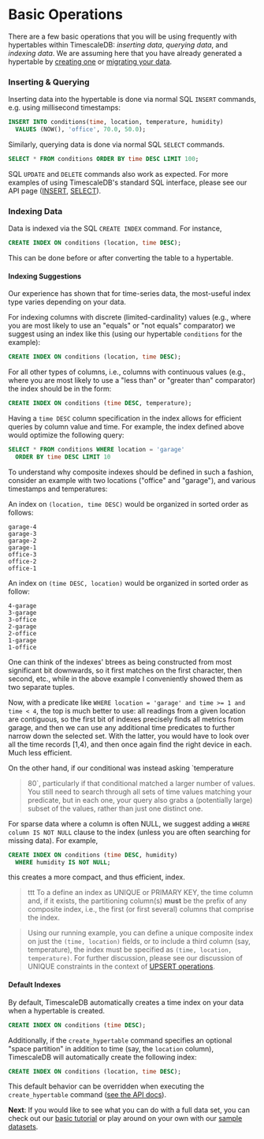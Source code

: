 # Basic Operations

There are a few basic operations that you will be using frequently
with hypertables within TimescaleDB: *inserting data*, *querying
data*, and *indexing data*.  We are assuming here that you have
already generated a hypertable by [creating one][] or [migrating your
data][].

### Inserting & Querying
Inserting data into the hypertable is done via normal SQL `INSERT` commands,
e.g. using millisecond timestamps:
```sql
INSERT INTO conditions(time, location, temperature, humidity)
  VALUES (NOW(), 'office', 70.0, 50.0);
```

Similarly, querying data is done via normal SQL `SELECT` commands.
```sql
SELECT * FROM conditions ORDER BY time DESC LIMIT 100;
```

SQL `UPDATE` and `DELETE` commands also work as expected. For more
examples of using TimescaleDB's standard SQL interface, please see our
API page ([INSERT][], [SELECT][]).

### Indexing Data <a id="indexing"></a>

Data is indexed via the SQL `CREATE INDEX` command. For instance,
```sql
CREATE INDEX ON conditions (location, time DESC);
```
This can be done before or after converting the table to a hypertable.

#### Indexing Suggestions

Our experience has shown that for time-series data, the most-useful index type
varies depending on your data.

For indexing columns with discrete (limited-cardinality) values (e.g., where you
are most likely to use an "equals" or "not equals" comparator) we suggest using
an index like this (using our hypertable `conditions` for the example):
```sql
CREATE INDEX ON conditions (location, time DESC);
```
For all other types of columns, i.e., columns with continuous values (e.g.,
where you are most likely to use a
"less than" or "greater than" comparator) the index should be in the form:
```sql
CREATE INDEX ON conditions (time DESC, temperature);
```
Having a `time DESC` column specification in the index allows for efficient
queries by column value and time. For example, the index defined above would
optimize the following query:
```sql
SELECT * FROM conditions WHERE location = 'garage'
  ORDER BY time DESC LIMIT 10
```

To understand why composite indexes should be defined in such a
fashion, consider an example with two locations ("office" and "garage"), and
various timestamps and temperatures:

An index on `(location, time DESC)` would be organized in sorted order
as follows:

```
garage-4
garage-3
garage-2
garage-1
office-3
office-2
office-1
```

An index on `(time DESC, location)` would be organized in sorted order
as follow:

```
4-garage
3-garage
3-office
2-garage
2-office
1-garage
1-office
```

One can think of the indexes' btrees as being constructed from most
significant bit downwards, so it first matches on the first character,
then second, etc., while in the above example I conveniently showed
them as two separate tuples.

Now, with a predicate like `WHERE location = 'garage' and time >= 1 and
time < 4`, the top is much better to use: all readings from a given
location are contiguous, so the first bit of indexes precisely finds
all metrics from garage, and then we can use any additional time
predicates to further narrow down the selected set.  With the latter,
you would have to look over all the time records [1,4), and then once
again find the right device in each. Much less efficient.

On the other hand, if our conditional was instead asking `temperature
> 80`, particularly if that conditional matched a larger number of
values.  You still need to search through all sets of time values
matching your predicate, but in each one, your query also grabs a
(potentially large) subset of the values, rather than just one
distinct one.

For sparse data where a column is often NULL, we suggest adding
a `WHERE column IS NOT NULL` clause to the index (unless you are often
searching for missing data). For example,

```sql
CREATE INDEX ON conditions (time DESC, humidity)
  WHERE humidity IS NOT NULL;
```
this creates a more compact, and thus efficient, index.

>ttt <a id="unique_indexes"></a> To a define an index as UNIQUE or PRIMARY KEY,
the time column and, if it exists, the partitioning column(s) **must** be the
prefix of any composite index, i.e., the first (or first several) columns that
comprise the index.

>Using our running example, you can define a unique composite index on
just the `(time, location)` fields, or to include a third column (say,
temperature), the index must be specified as `(time, location, temperature)`.
For further discussion, please see our discussion of
UNIQUE constraints in the context of [UPSERT operations][UPSERT].


#### Default Indexes

By default, TimescaleDB automatically creates a time index on your data when a hypertable is created.

```sql
CREATE INDEX ON conditions (time DESC);
```

Additionally, if the `create_hypertable` command specifies an optional
"space partition" in addition to time (say, the `location` column),
TimescaleDB will automatically create the following index:

```sql
CREATE INDEX ON conditions (location, time DESC);
```

This default behavior can be overridden when executing the `create_hypertable` command
([see the API docs][create_hypertable]).


**Next**:  If you would like to see what you can do with a full data set,
you can check out
our [basic tutorial][] or play around on your own with our [sample datasets][].


[creating one]: /getting-started/setup/starting-from-scratch
[migrating your data]: /getting-started/setup/migrate-from-postgresql
[INSERT]: /api#insert
[SELECT]: /api#select
[UPSERT]: /api#upsert
[basic tutorial]: /tutorials/tutorial-hello-nyc
[sample datasets]: /tutorials/other-sample-datasets
[create_hypertable]: /api/api-timescaledb#create_hypertable
